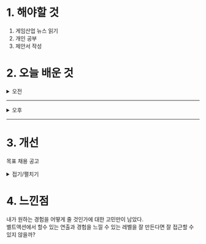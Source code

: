 
# 1. 해야할 것

1. 게임산업 뉴스 읽기 
2. 개인 공부  
3. 제안서 작성



# 2. 오늘 배운 것

<details>
<summary>오전</summary>

## 오늘의 뉴스
### [기사: 엘든링 밤의 통치자](https://www.gameinsight.co.kr/news/articleView.html?idxno=34293)
![image](https://github.com/user-attachments/assets/6dbd697a-2f58-42ed-b783-d5014de8a51a)
```
밤의 통치자
엘든링의 협동게임을 즐기는 수가 상상 이상으로 많다고 밝힌적이 있는 프롬소프트가
엘든링 협동 모드를 만들어서 출시한다.
약간 내가 받는 느낌은 다크앤다커를 소울식으로 해석한 느낌인데...
전투와 협동을 구현했다고하니 둘다 좋아하는 나는 너무 기대가 된다.
```
</details>

****

<details>
<summary>오후</summary>

## 오버킬 제안서 작성
![image](https://github.com/user-attachments/assets/73a5e0e5-ae1e-46e1-8026-f242866982e0)

![image](https://github.com/user-attachments/assets/c6a0c4c9-e535-4811-bee8-6661daf29563)

![image](https://github.com/user-attachments/assets/1745bda8-50d9-437f-bbc7-d8b7246200ed)

</details>

****


# 3. 개선
목표 채용 공고

<details>
<summary>접기/펼치기</summary>

![image](https://github.com/user-attachments/assets/20a1b919-21ee-4627-be48-4455dd8cccb3)

## 레벨 구상
[유튜브: 오버킬 시나리오 시연](https://www.youtube.com/watch?v=r1ylKBzTy9g)

[유튜브: 오버킬 정예 시연](https://www.youtube.com/watch?v=33MR3MifGbU)

[유튜브: 오버킬 플레이영상 30분](https://www.youtube.com/watch?v=X-tC_AWtGh0)

[나무위키: 오버킬](https://namu.wiki/w/%ED%94%84%EB%A1%9C%EC%A0%9D%ED%8A%B8%20%EC%98%A4%EB%B2%84%ED%82%AC)

[채용공고: 오버킬 레벨디자인](https://career.nexon.com/user/recruit/member/postDetail?joinCorp=NO&reNo=20250006&currentPage=0)


</details>



# 4. 느낀점
내가 원하는 경험을 어떻게 줄 것인가에 대한 고민만이 남았다.\
벨트액션에서 할수 있는 연출과 경험을 느낄 수 있는 레벨을 잘 만든다면 잘 접근할 수 있지 않을까?
